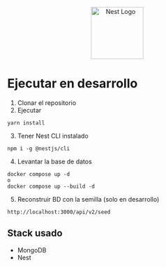 <p align="center">
  <a href="http://nestjs.com/" target="blank"><img src="https://nestjs.com/img/logo-small.svg" width="120" alt="Nest Logo" /></a>
</p>

# Ejecutar en desarrollo

1. Clonar el repositorio
2. Ejecutar
```
yarn install
```
3. Tener Nest CLI instalado
```
npm i -g @nestjs/cli
```

4. Levantar la base de datos
```
docker compose up -d
o
docker compose up --build -d
```

5. Reconstruir BD con la semilla (solo en desarrollo)
```
http://localhost:3000/api/v2/seed
```

## Stack usado
* MongoDB
* Nest